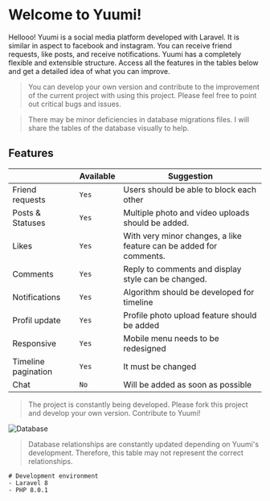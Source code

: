 # Welcome to Yuumi!


Hellooo! Yuumi is a social media platform developed with Laravel. It is similar in aspect to facebook and instagram. You can receive friend requests, like posts, and receive notifications. Yuumi has a completely flexible and extensible structure. Access all the features in the tables below and get a detailed idea of ​​what you can improve.

> You can develop your own version and contribute to the improvement of the current project with using this project. Please feel free to point out critical bugs and issues.

> There may be minor deficiencies in database migrations files. I will share the tables of the database visually to help.

## Features


|                |Available                          |Suggestion                        |
|----------------|-------------------------------|-----------------------------|
|Friend requests|`Yes`            |Users should be able to block each other|
|Posts & Statuses          |`Yes`   |Multiple photo and video uploads should be added.|
|Likes          |`Yes`   |With very minor changes, a like feature can be added for comments.|
|Comments         |`Yes`   |Reply to comments and display style can be changed.|
|Notifications          |`Yes`|Algorithm should be developed for timeline|
|Profil update          |`Yes`|Profile photo upload feature should be added|
|Responsive          |`Yes`|Mobile menu needs to be redesigned|
|Timeline pagination          |`Yes`|It must be changed|
|Chat          |`No`|Will be added as soon as possible|


> The project is constantly being developed. Please fork this project and develop your own version. Contribute to Yuumi!

![Database](https://blog.cloudflare.com/content/images/2021/11/image1-13.png)
> Database relationships are constantly updated depending on Yuumi's development. Therefore, this table may not represent the correct relationships.

    
    # Development environment
    - Laravel 8
    - PHP 8.0.1

